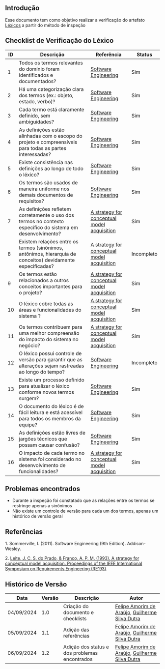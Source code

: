 ## Introdução

Esse documento tem como objetivo realizar a verificação do artefato [Léxicos](../../Modelagem/lexico.md) a partir do método de inspeção

## Checklist de Verificação do Léxico

| ID | Descrição | Referência | Status |
|-----|----------|------------|--------|
| 1   | Todos os termos relevantes do domínio foram identificados e documentados?                              | [Software Engineering](#software-engineering) | Sim |
| 2   | Há uma categorização clara dos termos (ex.: objeto, estado, verbo)?                                     | [Software Engineering](#software-engineering) | Sim |
| 3   | Cada termo está claramente definido, sem ambiguidades?                                                 | [Software Engineering](#software-engineering) | Sim |
| 4   | As definições estão alinhadas com o escopo do projeto e compreensíveis para todas as partes interessadas?| [Software Engineering](#software-engineering) | Sim |
| 5   | Existe consistência nas definições ao longo de todo o léxico?                                           | [Software Engineering](#software-engineering) | Sim |
| 6   | Os termos são usados de maneira uniforme nos demais documentos de requisitos?                          | [Software Engineering](#software-engineering) | Sim |
| 7   | As definições refletem corretamente o uso dos termos no contexto específico do sistema em desenvolvimento?| [A strategy for conceptual model acquisition](#requirements-engineering) | Sim |
| 8   | Existem relações entre os termos (sinônimos, antônimos, hierarquia de conceitos) devidamente especificadas?| [A strategy for conceptual model acquisition](#requirements-engineering) | Incompleto |
| 9   | Os termos estão relacionados a outros conceitos importantes para o projeto?                            | [A strategy for conceptual model acquisition](#requirements-engineering) | Sim |
| 10  | O léxico cobre todas as áreas e funcionalidades do sistema ?                         | [A strategy for conceptual model acquisition](#requirements-engineering) | Sim |
| 11  | Os termos contribuem para uma melhor compreensão do impacto do sistema no negócio?                      | [A strategy for conceptual model acquisition](#requirements-engineering) | Sim |
| 12  | O léxico possui controle de versão para garantir que as alterações sejam rastreadas ao longo do tempo?  | [Software Engineering](#software-engineering) | Incompleto |
| 13  | Existe um processo definido para atualizar o léxico conforme novos termos surgem?                      | [Software Engineering](#software-engineering) | Sim |
| 14  | O documento do léxico é de fácil leitura e está acessível para todos os membros da equipe?              | [Software Engineering](#software-engineering) | Sim |
| 15  | As definições estão livres de jargões técnicos que possam causar confusão?                              | [Software Engineering](#software-engineering) | Sim |
| 16  | O impacto de cada termo no sistema foi considerado no desenvolvimento de funcionalidades?               | [A strategy for conceptual model acquisition](#requirements-engineering) | Sim |

## Problemas encontrados

- Durante a inspeção foi constatado que as relações entre os termos se restringe apenas a sinônimos
- Não existe um controle de versão para cada um dos termos, apenas um histórico de versão geral

## Referências

<a id="software-engineering">1.</a> Sommerville, I. (2011). Software Engineering (9th Edition). Addison-Wesley.

<a id="requirements-engineering">2.</a> [Leite, J. C. S. do Prado, & Franco, A. P. M. (1993). A strategy for conceptual model acquisition. Proceedings of the IEEE International Symposium on Requirements Engineering (RE'93)](https://ieeexplore.ieee.org/document/324853).

## Histórico de Versão

<center>

| Data | Versão | Descrição | Autor |
| ---- | ------ | --------- | ----- |
| 04/09/2024 | 1.0 | Criação do documento e checklists | [Felipe Amorim de Araújo](https://github.com/lipeaaraujo), [Guilherme Silva Dutra](https://github.com/GuiDutra21) |
| 05/09/2024 | 1.1 | Adição das referências | [Felipe Amorim de Araújo](https://github.com/lipeaaraujo), [Guilherme Silva Dutra](https://github.com/GuiDutra21) |
| 06/09/2024 | 1.2 | Adição dos status e dos problemas encontrados | [Felipe Amorim de Araújo](https://github.com/lipeaaraujo), [Guilherme Silva Dutra](https://github.com/GuiDutra21) |

</center>
